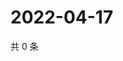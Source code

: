 # 2022-04-17

共 0 条

<!-- BEGIN WEIBO -->
<!-- 最后更新时间 Sun Apr 17 2022 07:15:06 GMT+0800 (China Standard Time) -->

<!-- END WEIBO -->
